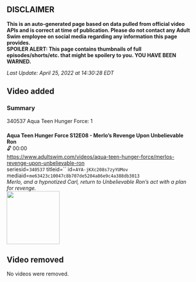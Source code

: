 ## DISCLAIMER
**This is an auto-generated page based on data pulled from official video APIs and is correct at time of publication. Please do not contact any Adult Swim employee on social media regarding any information this page provides.**  
**SPOILER ALERT: This page contains thumbnails of full episodes/shorts/etc. that might be spoilery to you. YOU HAVE BEEN WARNED.**  

_Last Update: April 25, 2022 at 14:30:28 EDT_
## Video added
### Summary
340537 Aqua Teen Hunger Force: 1  
### 
**Aqua Teen Hunger Force S12E08 - Merlo’s Revenge Upon Unbelievable Ron**  
 🔓 00:00  
https://www.adultswim.com/videos/aqua-teen-hunger-force/merlos-revenge-upon-unbelievable-ron  
seriesid=`340537` titleid=`` id=`AYA-jKXc208s7zyYUMov` mediaid=`me63423c10047c8b707de5204a86e9c4a388db3013`  
_Merlo, and a hypnotized Carl, return to Unbelievable Ron’s act with a plan for revenge._  
<a href="https://media.cdn.adultswim.com/uploads/20220425/thumbnails/2_22425149356-AquaDonk_108_Uncensored.png"><img src="https://media.cdn.adultswim.com/uploads/20220425/thumbnails/2_22425149356-AquaDonk_108_Uncensored.png" height="144px" /></a>
## Video removed
No videos were removed.  
